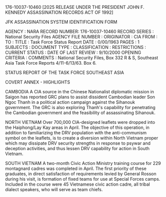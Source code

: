 176-10037-10460 [2025 RELEASE UNDER THE PRESIDENT JOHN F. KENNEDY ASSASSINATION RECORDS ACT OF 1992]

JFK ASSASSINATION SYSTEM
IDENTIFICATION FORM

AGENCY : NARA
RECORD NUMBER: 176-10037-10460
RECORD SERIES : National Security Files
AGENCY FILE NUMBER :
ORIGINATOR : CIA
FROM :
TO :
TITLE : Task Force Status Report
DATE : 0/00/1963
PAGES : 1
SUBJECTS :
DOCUMENT TYPE :
CLASSIFICATION :
RESTRICTIONS :
CURRENT STATUS :
DATE OF LAST REVIEW : 9/10/2000
OPENING CRITERIA :
COMMENTS : National Security Files, Box 332 R & S, Southeast Asia Task Force Reports 4/11-6/13/63. Box 6.

STATUS REPORT
OF THE
TASK FORCE SOUTHEAST ASIA

COVERT ANNEX - HIGHLIGHTS

CAMBODIA
A CIA source in the Chinese Nationalist diplomatic mission in Saigon has reported GRC plans to assist dissident Cambodian leader Son Ngoc Thanh in a political action campaign against the Sihanouk government. The GRC is also exploring Thanh's capability for penetrating the Cambodian government and the feasibility of assassinating Sihanouk.

NORTH VIETNAM
Over 700,000 CIA-designed leaflets were dropped into the Haiphong/Lay Kay areas in April. The objective of this operation, in addition to familiarizing the DRV population with the anti-communism symbol on the leaflets, is to create a diversion within North Vietnam proper which may dissipate DRV security strengths in response to psywar and deception activities, and thus lessen DRV capability for action in South Vietnam.

SOUTH VIETNAM
A two-month Civic Action Ministry training course for 229 montagnard cadres was completed in April. The first priority of these graduates, in direct satisfaction of requirements levied by General Rosson during his visit, is formation of fixed teams for use at Special Forces camps. Included in the course were 45 Vietnamese civic action cadre, all tribal dialect speakers, who will serve as team chiefs.
